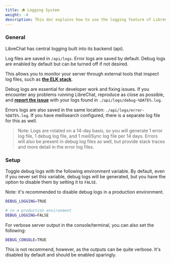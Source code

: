 ```yaml
---
title: 🪵 Logging System
weight: -4
description: This doc explains how to use the logging feature of LibreChat, which saves error and debug logs in the `/api/logs` folder. You can use these logs to troubleshoot issues, monitor your server, and report bugs. You can also disable debug logs if you want to save space.
---
```


### General

LibreChat has central logging built into its backend (api).

Log files are saved in `/api/logs`. Error logs are saved by default. Debug logs are enabled by default but can be turned off if not desired.

This allows you to monitor your server through external tools that inspect log files, such as **[the ELK stack](https://aws.amazon.com/what-is/elk-stack/)**.

Debug logs are essential for developer work and fixing issues. If you encounter any problems running LibreChat, reproduce as close as possible, and **[report the issue](https://github.com/danny-avila/LibreChat/issues)** with your logs found in `./api/logs/debug-%DATE%.log`. 

Errors logs are also saved in the same location: `./api/logs/error-%DATE%.log`. If you have meilisearch configured, there is a separate log file for this as well.

> Note: Logs are rotated on a 14-day basis, so you will generate 1 error log file, 1 debug log file, and 1 meiliSync log file per 14 days.
> Errors will also be present in debug log files as well, but provide stack traces and more detail in the error log files.

### Setup

Toggle debug logs with the following environment variable. By default, even if you never set this variable, debug logs will be generated, but you have the option to disable them by setting it to `FALSE`.

Note: it's recommended to disable debug logs in a production environment.

```bash
DEBUG_LOGGING=TRUE
```

```bash
# in a production environment
DEBUG_LOGGING=FALSE
```

For verbose server output in the console/terminal, you can also set the following:

```bash
DEBUG_CONSOLE=TRUE
```

This is not recommend, however, as the outputs can be quite verbose. It's disabled by default and should be enabled sparingly.